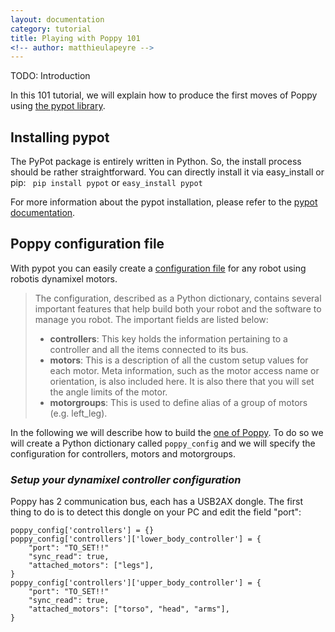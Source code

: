 ```yaml
---
layout: documentation
category: tutorial
title: Playing with Poppy 101
<!-- author: matthieulapeyre -->
---
```


TODO: Introduction

In this 101 tutorial, we will explain how to produce the first moves of Poppy using [the pypot library](www.github.com/poppy-project/pypot/).

## Installing pypot

The PyPot package is entirely written in Python. So, the install process should be rather straightforward. You can directly install it via easy_install or pip: ``` pip install pypot```
or ```easy_install pypot```

For more information about the pypot installation, please refer to the [pypot documentation](http://poppy-project.github.io/pypot/installation.html).


## Poppy configuration file

With pypot you can easily create a [configuration file](http://poppy-project.github.io/pypot/controller.html#writing-the-configuration) for any robot using robotis dynamixel motors.


>The configuration, described as a Python dictionary, contains several important features that help build both your robot and the software to manage you robot. The important fields are listed below:
>
>- **controllers**: This key holds the information pertaining to a controller and all the items connected to its bus.
>- **motors**: This is a description of all the custom setup values for each motor. Meta information, such as the motor access name or orientation, is also included here. It is also there that you will set the angle limits of the motor.
>- **motorgroups**: This is used to define alias of a group of motors (e.g. left_leg).

In the following we will describe how to build the [one of Poppy](https://github.com/poppy-project/poppy-software). To do so we will create a Python dictionary called ```poppy_config``` and we will specify the configuration for controllers, motors and motorgroups.

### _Setup your dynamixel controller configuration_

Poppy has 2 communication bus, each has a USB2AX dongle. The first thing to do is to detect this dongle on your PC and edit the field "port":

```
poppy_config['controllers'] = {}
poppy_config['controllers']['lower_body_controller'] = {
    "port": "TO_SET!!"
    "sync_read": true,
    "attached_motors": ["legs"],
}
poppy_config['controllers']['upper_body_controller'] = {
    "port": "TO_SET!!"
    "sync_read": true,
    "attached_motors": ["torso", "head", "arms"],
}
```





